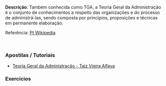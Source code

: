<strong>Descrição</strong>: Também conhecida como TGA, a Teoria Geral da Administração é o conjunto de conhecimentos a respeito das organizações e do processo de administrá-las, sendo composta por princípios, proposições e técnicas em permanente elaboração.
<br/>

Referência: <a href="http://pt.wikipedia.org/wiki/Administra%C3%A7%C3%A3o#Teoria_Geral_da_Administra.C3.A7.C3.A3o">Pt Wikipedia</a>

<br/>

### Apostilas / Tutoriais

<ul>
<li><a href="http://www.famescbji.edu.br/famescbji/biblioteca/livros_adm/TGA.pdf">Teoria Geral da Administração - Taiz Vieira Alfaya</a></li> 
<!-- 
	<li><a href=""></a></li> 
	
-->
</ul>

### Videos

<ul>
<!-- 
	<li><a href=""></a></li> 
-->
</ul>

### Exercicios

<ul>
<!-- 
	<li><a href=""></a></li> 
-->
</ul>
